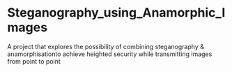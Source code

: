 # Steganography_using_Anamorphic_Images
A project that explores the possibility of combining steganography &amp; anamorphisationto achieve heighted security while transmitting images from point to point
